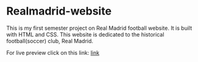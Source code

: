 # Realmadrid-website
This is my first semester project on Real Madrid football website. It is built with HTML and CSS. This website is dedicated to the historical football(soccer) club, Real Madrid.

For live preview click on this link: <a href="https://zubair-kandhro.github.io/Realmadrid-website/" target="_blank">link</a>
